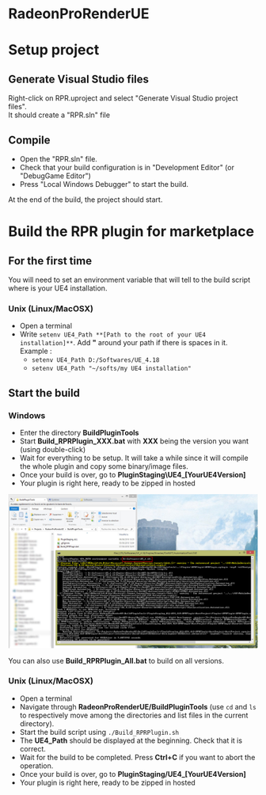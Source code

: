 # RadeonProRenderUE

# Setup project

## Generate Visual Studio files

Right-click on RPR.uproject and select "Generate Visual Studio project files".<br>
It should create a "RPR.sln" file

## Compile

- Open the "RPR.sln" file.
- Check that your build configuration is in "Development Editor" (or "DebugGame Editor")
- Press "Local Windows Debugger" to start the build.

At the end of the build, the project should start.


# Build the RPR plugin for marketplace

## For the first time

You will need to set an environment variable that will tell to the build script where is your UE4 installation.

### Unix (Linux/MacOSX)

- Open a terminal
- Write `setenv UE4_Path **[Path to the root of your UE4 installation]**`. Add **"** around your path if there is spaces in it.<br>
Example :
	- `setenv UE4_Path D:/Softwares/UE_4.18`
	- `setenv UE4_Path "~/softs/my UE4 installation"`


## Start the build

### Windows

- Enter the directory **BuildPluginTools**
- Start **Build_RPRPlugin_XXX.bat** with **XXX** being the version you want (using double-click)
- Wait for everything to be setup. It will take a while since it will compile the whole plugin and copy some binary/image files.<br>
- Once your build is over, go to **PluginStaging\UE4_[YourUE4Version]**
- Your plugin is right here, ready to be zipped in hosted

![Screenshot of Build_RPRPlugin.bat in action](Medias/BuildRPRPlugin_Screenshot01.jpg "Build_RPRPlugin.bat in action")

You can also use **Build_RPRPlugin_All.bat** to build on all versions.


### Unix (Linux/MacOSX)

- Open a terminal
- Navigate through **RadeonProRenderUE/BuildPluginTools** (use `cd` and `ls` to respectively move among the directories and list files in the current directory).
- Start the build script using `./Build_RPRPlugin.sh`
- The **UE4_Path** should be displayed at the beginning. Check that it is correct.
- Wait for the build to be completed. Press **Ctrl+C** if you want to abort the operation.
- Once your build is over, go to **PluginStaging/UE4_[YourUE4Version]**
- Your plugin is right here, ready to be zipped in hosted

